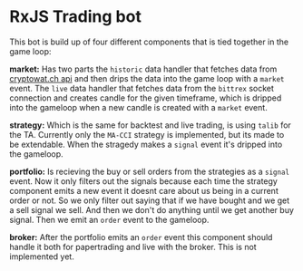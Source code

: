 # RxJS Trading bot

This bot is build up of four different components that is tied together in the game loop:

**market:** Has two parts the ```historic``` data handler that fetches data from [cryptowat.ch api](https://cryptowat.ch/docs/api) and then drips the data into the game loop with a ```market``` event. The ```live``` data handler that fetches data from the ```bittrex``` socket connection and creates candle for the given timeframe, which is dripped into the gameloop when a new candle is created with a ```market``` event.

**strategy:** Which is the same for backtest and live trading, is using ```talib``` for the TA. Currently only the ```MA-CCI``` strategy is implemented, but its made to be extendable. When the stragedy makes a ```signal``` event it's dripped into the gameloop.

**portfolio:** Is recieving the buy or sell orders from the strategies as a ```signal``` event. Now it only filters out the signals because each time the strategy component emits a new event it doesnt care about us being in a current order or not. So we only filter out saying that if we have bought and we get a sell signal we sell. And then we don't do anything until we get another buy signal. Then we emit an ```order``` event to the gameloop.

**broker:** After the portfolio emits an ```order``` event this component should handle it both for papertrading and live with the broker. This is not implemented yet.